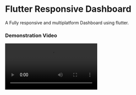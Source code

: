 # Flutter Responsive Dashboard
A Fully responsive and multiplatform Dashboard using flutter.
### Demonstration Video
<video src="https://github.com/misterdiallo/flutter_responsive_dashboard/blob/main/screenshots/screenrecording.mp4" controls="controls" style="max-width: 730px;">
</video>


